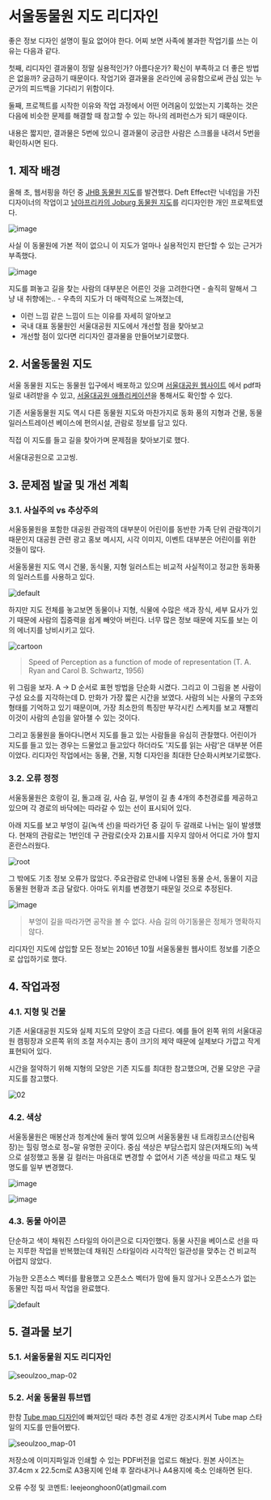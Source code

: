 # 서울동물원 지도 리디자인 

좋은 정보 디자인  설명이 필요 없어야 한다. 어찌 보면 사족에 불과한 작업기를 쓰는 이유는 다음과 같다.

첫째, 리디자인 결과물이 정말 실용적인가? 아름다운가? 확신이 부족하고 더 좋은 방법은 없을까? 궁금하기 때문이다. 작업기와 결과물을 온라인에 공유함으로써 관심 있는 누군가의 피드백을 기다리기 위함이다.

둘째, 프로젝트를 시작한 이유와 작업 과정에서 어떤 어려움이 있었는지 기록하는 것은 다음에 비슷한 문제를 해결할 때 참고할 수 있는 하나의 레퍼런스가 되기 때문이다.

내용은 짧지만, 결과물은 5번에 있으니 결과물이 궁금한 사람은 스크롤을 내려서 5번을 확인하시면 된다.

## 1. 제작 배경
올해 초, 웹서핑을 하던 중 [JHB 동물원 지도](https://www.behance.net/gallery/13448935/JHB-ZOO-Infographic)를 발견했다. Deft Effect란 닉네임을 가진 디자이너의 작업이고 [남아프리카의 Joburg 동물원 지도](http://www.jhbzoo.org.za/)를 리디자인한 개인 프로젝트였다.

![image](https://cloud.githubusercontent.com/assets/10662388/21479730/1e1945ee-cb9a-11e6-9924-a3480113c25b.png)

사실 이 동물원에 가본 적이 없으니 이 지도가 얼마나 실용적인지 판단할 수 있는 근거가 부족했다. 

![image](https://cloud.githubusercontent.com/assets/10662388/21479594/f76fba0a-cb98-11e6-89f0-9a4710b521fa.png)

지도를 펴놓고 길을 찾는 사람의 대부분은 어른인 것을 고려한다면 - 솔직히 말해서 그냥 내 취향에는.. - 우측의 지도가 더 매력적으로 느껴졌는데,

- 이런 느낌 같은 느낌이 드는 이유를 자세히 알아보고    
- 국내 대표 동물원인 서울대공원 지도에서 개선할 점을 찾아보고   
- 개선할 점이 있다면 리디자인 결과물을 만들어보기로했다.  



## 2. 서울동물원 지도

서울 동물원 지도는 동물원 입구에서 배포하고 있으며 [서울대공원 웹사이트](http://grandpark.seoul.go.kr/korea_grand/animal/enjoy/enjoy01.jsp?menuid=41250&parentId=41251&headerId=41237) 에서 pdf파일로 내려받을 수 있고, [서울대공원 애플리케이션](https://play.google.com/store/apps/details?id=com.seoul.grandpark&hl=ko)을 통해서도 확인할 수 있다.

기존 서울동물원 지도 역시 다른 동물원 지도와 마찬가지로 동화 풍의 지형과 건물, 동물 일러스트레이션 베이스에 편의시설, 관람로 정보를 담고 있다. 

직접 이 지도를 들고 길을 찾아가며 문제점을 찾아보기로 했다.

서울대공원으로 고고씽.

## 3. 문제점 발굴 및 개선 계획

### 3.1. 사실주의 vs 추상주의

서울동물원을 포함한 대공원 관람객의 대부분이 어린이를 동반한 가족 단위 관람객이기 때문인지 대공원 관련 광고 홍보 메시지, 시각 이미지, 이벤트 대부분은 어린이를 위한 것들이 많다.

서울동물원 지도 역시 건물, 동식물, 지형 일러스트는 비교적 사실적이고 정교한 동화풍의 일러스트를 사용하고 있다.

![default](https://cloud.githubusercontent.com/assets/10662388/21479607/1ba17b98-cb99-11e6-8a9f-76d786d1d888.jpg)


하지만 지도 전체를 놓고보면 동물이나 지형, 식물에 수많은 색과 장식, 세부 묘사가 있기 때문에 사람의 집중력을 쉽게 빼앗아 버린다. 너무 많은 정보 때문에 지도를 보는 이의 에너지를 낭비시키고 있다.

![cartoon](https://cloud.githubusercontent.com/assets/10662388/21479609/21bd0ba0-cb99-11e6-8a7c-7bdb49ee2270.png)
> Speed of Perception as a function of mode of representation (T. A. Ryan and Carol B. Schwartz, 1956)

위 그림을 보자. A → D 순서로 표현 방법을 단순화 시켰다. 그리고 이 그림을 본 사람이 구성 요소를 지각하는데 D. 만화가 가장 짧은 시간을 보였다. 사람의 뇌는 사물의 구조와 형태를 기억하고 있기 때문이며, 가장 최소한의 특징만 부각시킨 스케치를 보고 재빨리 이것이 사람의 손임을 알아챌 수 있는 것이다.

그리고 동물원을 돌아다니면서 지도를 들고 있는 사람들을 유심히 관찰했다. 어린이가 지도를 들고 있는 경우는 드물었고 들고있다 하더라도 '지도를 읽는 사람'은 대부분 어른이었다. 리디자인 작업에서는 동물, 건물, 지형 디자인을 최대한 단순화시켜보기로했다.


### 3.2. 오류 정정

서울동물원은 호랑이 길, 돌고래 길, 사슴 길, 부엉이 길 총 4개의 추천경로를 제공하고 있으며 각 경로의 바닥에는 따라갈 수 있는 선이 표시되어 있다. 

아래 지도를 보고 부엉이 길(녹색 선)을 따라가던 중 길이 두 갈래로 나뉘는 일이 발생했다. 현재의 관람로는 1번인데 구 관람로(숫자 2)표시를 지우지 않아서 어디로 가야 할지 혼란스러웠다.

![root](https://cloud.githubusercontent.com/assets/10662388/21479636/4f3cce44-cb99-11e6-87d6-c177b587cbb6.jpg)

그 밖에도 기초 정보 오류가 많았다. 주요관람로 안내에 나열된 동물 순서, 동물이 지금 동물원 현황과 조금 달랐다. 아마도 위치를 변경했기 때문일 것으로 추정된다.  

![image](https://cloud.githubusercontent.com/assets/10662388/21479648/61b667e2-cb99-11e6-97f1-7bfa27b8e415.png)


> 부엉이 길을 따라가면 공작을 볼 수 없다. 사슴 길의 아기동물은 정체가 명확하지 않다.

리디자인 지도에 삽입할 모든 정보는 2016년 10월 서울동물원 웹사이트 정보를 기준으로 삽입하기로 했다.


## 4. 작업과정

### 4.1. 지형 및 건물

기존 서울대공원 지도와 실제 지도의 모양이 조금 다르다. 예를 들어 왼쪽 위의 서울대공원 캠핑장과 오른쪽 위의 조절 저수지는 종이 크기의 제약 때문에 실제보다 가깝고 작게 표현되어 있다. 

시간을 절약하기 위해 지형의 모양은 기존 지도를 최대한 참고했으며, 건물 모양은 구글 지도를 참고했다.

![02](https://cloud.githubusercontent.com/assets/10662388/21479655/6fb14812-cb99-11e6-9af6-aeb234a658ca.jpg)

### 4.2. 색상

서울동물원은 매봉산과 청계산에 둘러 쌓여 있으며 서울동물원 내 트래킹코스(산림욕장)는 힐링 명소로 정~말 유명한 곳이다. 중심 색상은 부담스럽지 않은(저채도의) 녹색으로 설정했고 동물 길 컬러는 마음대로 변경할 수 없어서 기존 색상을 따르고 채도 및 명도를 일부 변경했다.

![image](https://cloud.githubusercontent.com/assets/10662388/21479669/992c92dc-cb99-11e6-8713-9ad21199abf0.png)

![image](https://cloud.githubusercontent.com/assets/10662388/21479676/a00cffc4-cb99-11e6-9706-a5819792a74f.png)


### 4.3. 동물 아이콘

단순하고 색이 채워진 스타일의 아이콘으로 디자인했다. 동물 사진을 베이스로 선을 따는 지루한 작업을 반복했는데 채워진 스타일이라 시각적인 일관성을 맞추는 건 비교적 어렵지 않았다. 

가능한 오픈소스 벡터를 활용했고 오픈소스 벡터가 맘에 들지 않거나 오픈소스가 없는 동물만 직접 따서 작업을 완료했다.

![default](https://cloud.githubusercontent.com/assets/10662388/21479681/a8d9634a-cb99-11e6-93b8-8c1eb74cf078.jpg)


## 5. 결과물 보기

### 5.1. 서울동물원 지도 리디자인
![seoulzoo_map-02](https://cloud.githubusercontent.com/assets/10662388/21479686/b36a6688-cb99-11e6-8332-bf3f49ffb7a1.jpg)

### 5.2. 서울 동물원 튜브맵
한참 [Tube map 디자인](http://content.tfl.gov.uk/standard-tube-map.pdf)에 빠져있던 때라 추천 경로 4개만 강조시켜서 Tube map 스타일의 지도를 만들어봤다.

![seoulzoo_map-01](https://cloud.githubusercontent.com/assets/10662388/21479685/b0f4e6bc-cb99-11e6-856d-9cdf51786cb8.jpg)

저장소에 이미지파일과 인쇄할 수 있는 PDF버전을 업로드 해놨다. 원본 사이즈는 37.4cm x 22.5cm로 A3용지에 인쇄 후 잘라내거나 A4용지에 축소 인쇄하면 된다.

오류 수정 및 코멘트: leejeonghoon0(at)gmail.com
